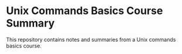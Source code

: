 # Unix Commands Basics Course Summary
This repository contains notes and summaries from a Unix commands basics course. 
